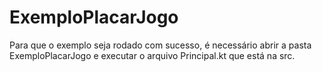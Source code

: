# ExemploPlacarJogo
Para que o exemplo seja rodado com sucesso, é necessário abrir a pasta ExemploPlacarJogo e executar o arquivo Principal.kt que está na src.
